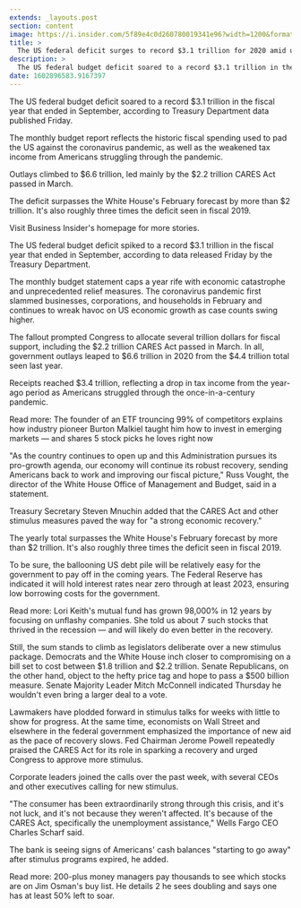 ```yaml
--- 
extends: _layouts.post 
section: content 
image: https://i.insider.com/5f89e4c0d260780019341e96?width=1200&format=jpeg 
title: > 
  The US federal deficit surges to record $3.1 trillion for 2020 amid unprecedented stimulus spending 
description: > 
  The US federal budget deficit soared to a record $3.1 trillion in the fiscal year that ended in September, according to Treasury Department data published Friday.Outlays climbed to $6.6 trillion, led mainly by the $2.2 trillion CARES Act passed in March.The US federal budget deficit spiked to a record $3.1 trillion in the fiscal year that ended in September, according to data released Friday by the Treasury Department.The fallout prompted Congress to allocate several trillion dollars for fiscal support, including the $2.2 trillion CARES Act passed in March.It's because of the CARES Act, specifically the unemployment assistance," Wells Fargo CEO Charles Scharf said. 
date: 1602896583.9167397 
--- 
```

The US federal budget deficit soared to a record $3.1 trillion in the fiscal year that ended in September, according to Treasury Department data published Friday.

The monthly budget report reflects the historic fiscal spending used to pad the US against the coronavirus pandemic, as well as the weakened tax income from Americans struggling through the pandemic.

Outlays climbed to $6.6 trillion, led mainly by the $2.2 trillion CARES Act passed in March.

The deficit surpasses the White House's February forecast by more than $2 trillion. It's also roughly three times the deficit seen in fiscal 2019.

Visit Business Insider's homepage for more stories.

The US federal budget deficit spiked to a record $3.1 trillion in the fiscal year that ended in September, according to data released Friday by the Treasury Department.

The monthly budget statement caps a year rife with economic catastrophe and unprecedented relief measures. The coronavirus pandemic first slammed businesses, corporations, and households in February and continues to wreak havoc on US economic growth as case counts swing higher.

The fallout prompted Congress to allocate several trillion dollars for fiscal support, including the $2.2 trillion CARES Act passed in March. In all, government outlays leaped to $6.6 trillion in 2020 from the $4.4 trillion total seen last year.

Receipts reached $3.4 trillion, reflecting a drop in tax income from the year-ago period as Americans struggled through the once-in-a-century pandemic.

Read more: The founder of an ETF trouncing 99% of competitors explains how industry pioneer Burton Malkiel taught him how to invest in emerging markets — and shares 5 stock picks he loves right now

"As the country continues to open up and this Administration pursues its pro-growth agenda, our economy will continue its robust recovery, sending Americans back to work and improving our fiscal picture," Russ Vought, the director of the White House Office of Management and Budget, said in a statement.

Treasury Secretary Steven Mnuchin added that the CARES Act and other stimulus measures paved the way for "a strong economic recovery."

The yearly total surpasses the White House's February forecast by more than $2 trillion. It's also roughly three times the deficit seen in fiscal 2019.

To be sure, the ballooning US debt pile will be relatively easy for the government to pay off in the coming years. The Federal Reserve has indicated it will hold interest rates near zero through at least 2023, ensuring low borrowing costs for the government.

Read more: Lori Keith's mutual fund has grown 98,000% in 12 years by focusing on unflashy companies. She told us about 7 such stocks that thrived in the recession — and will likely do even better in the recovery.

Still, the sum stands to climb as legislators deliberate over a new stimulus package. Democrats and the White House inch closer to compromising on a bill set to cost between $1.8 trillion and $2.2 trillion. Senate Republicans, on the other hand, object to the hefty price tag and hope to pass a $500 billion measure. Senate Majority Leader Mitch McConnell indicated Thursday he wouldn't even bring a larger deal to a vote.

Lawmakers have plodded forward in stimulus talks for weeks with little to show for progress. At the same time, economists on Wall Street and elsewhere in the federal government emphasized the importance of new aid as the pace of recovery slows. Fed Chairman Jerome Powell repeatedly praised the CARES Act for its role in sparking a recovery and urged Congress to approve more stimulus.

Corporate leaders joined the calls over the past week, with several CEOs and other executives calling for new stimulus.

"The consumer has been extraordinarily strong through this crisis, and it's not luck, and it's not because they weren't affected. It's because of the CARES Act, specifically the unemployment assistance," Wells Fargo CEO Charles Scharf said.

The bank is seeing signs of Americans' cash balances "starting to go away" after stimulus programs expired, he added.

Read more: 200-plus money managers pay thousands to see which stocks are on Jim Osman's buy list. He details 2 he sees doubling and says one has at least 50% left to soar.